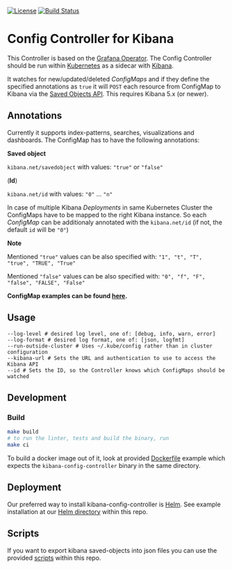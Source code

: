 [![License](https://img.shields.io/badge/License-Apache%202.0-blue.svg)](https://opensource.org/licenses/Apache-2.0)
[![Build Status](https://travis-ci.org/dbsystel/kibana-config-controller.svg)](https://travis-ci.org/dbsystel/kibana-config-controller)

# Config Controller for Kibana
This Controller is based on the [Grafana Operator](https://github.com/tsloughter/grafana-operator). The Config Controller should be run within [Kubernetes](https://github.com/kubernetes/kubernetes) as a sidecar with [Kibana](https://github.com/elastic/kibana).

It watches for new/updated/deleted *ConfigMaps* and if they define the specified annotations as `true` it will `POST` each resource from ConfigMap to Kibana via the [Saved Objects API](https://www.elastic.co/guide/en/kibana/current/saved-objects-api.html). This requires Kibana 5.x (or newer).

## Annotations

Currently it supports index-patterns, searches, visualizations and dashboards. The ConfigMap has to have the following annotations:

**Saved object**

`kibana.net/savedobject` with values: `"true"` or `"false"`

(**Id**)

`kibana.net/id` with values: `"0"` ... `"n"`

In case of multiple Kibana *Deployments* in same Kubernetes Cluster the ConfigMaps have to be mapped to the right Kibana instance.
So each *ConfigMap* can be additionaly annotated with the `kibana.net/id` (if not, the default `id` will be `"0"`)

**Note**

Mentioned `"true"` values can be also specified with: `"1", "t", "T", "true", "TRUE", "True"`

Mentioned `"false"` values can be also specified with: `"0", "f", "F", "false", "FALSE", "False"`

**ConfigMap examples can be found [here](configmap-examples).**

## Usage
```
--log-level # desired log level, one of: [debug, info, warn, error]
--log-format # desired log format, one of: [json, logfmt]
--run-outside-cluster # Uses ~/.kube/config rather than in cluster configuration
--kibana-url # Sets the URL and authentication to use to access the Kibana API
--id # Sets the ID, so the Controller knows which ConfigMaps should be watched
```

## Development
### Build
```sh
make build
# to run the linter, tests and build the binary, run
make ci
```

To build a docker image out of it, look at provided [Dockerfile](Dockerfile) example which expects the `kibana-config-controller` binary in the same directory.

## Deployment
Our preferred way to install kibana-config-controller is [Helm](https://helm.sh/). See example installation at our [Helm directory](helm) within this repo.

## Scripts
If you want to export kibana saved-objects into json files you can use the provided [scripts](scripts) within this repo.
